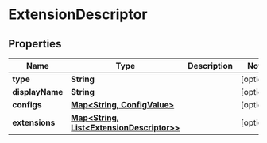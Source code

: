 
# ExtensionDescriptor

## Properties
Name | Type | Description | Notes
------------ | ------------- | ------------- | -------------
**type** | **String** |  |  [optional]
**displayName** | **String** |  |  [optional]
**configs** | [**Map&lt;String, ConfigValue&gt;**](ConfigValue.md) |  |  [optional]
**extensions** | [**Map&lt;String, List&lt;ExtensionDescriptor&gt;&gt;**](List.md) |  |  [optional]



